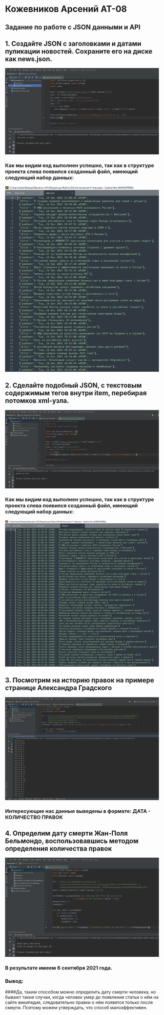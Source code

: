 # Кожевников Арсений АТ-08
## Задание по работе с JSON данными и API

## 1. Создайте JSON с заголовками и датами пуликации новостей. Сохраните его на диске как news.json.
![](https://github.com/flexiG17/homework-11/blob/main/screenshots/1.PNG?raw=true)

### Как мы видим код выполнен успешно, так как в структуре проекта слева появился созданный файл, имеющий следующий набор данных:

![](https://github.com/flexiG17/homework-11/blob/main/screenshots/2.PNG?raw=true)

## 2. Сделайте подобный JSON, с текстовым содержимым тегов внутри item, перебирая потомков xml-узла.

![](https://github.com/flexiG17/homework-11/blob/main/screenshots/3.PNG?raw=true)
### Как мы видим код выполнен успешно, так как в структуре проекта слева появился созданный файл, имеющий следующий набор данных:

![](https://github.com/flexiG17/homework-11/blob/main/screenshots/4.PNG?raw=true)

## 3. Посмотрим на историю правок на примере странице Александра Градского

![](https://github.com/flexiG17/homework-11/blob/main/screenshots/5.PNG?raw=true)
### Интересующие нас данные выведены в формате: ДАТА - КОЛИЧЕСТВО ПРАВОК

## 4. Определим дату смерти Жан-Поля Бельмондо, воспользовавшись методом определения количества правок

![](https://github.com/flexiG17/homework-11/blob/main/screenshots/6.PNG?raw=true)

### В результате имеем 6 сентября 2021 года.

### Вывод: 
####Да, таким способом можно определить дату смерти человека, но бывают такие случаи, когда человек умер до появления статьи о нём на сайте википедия, следовательно правки о нём появятся только после смерти. Поэтому можем утверждать, что способ малоэффективен.
